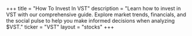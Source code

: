 +++
title = "How To Invest In VST"
description = "Learn how to invest in VST with our comprehensive guide. Explore market trends, financials, and the social pulse to help you make informed decisions when analyzing $VST."
ticker = "VST"
layout = "stocks"
+++

